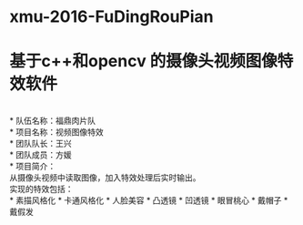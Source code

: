 # xmu-2016-FuDingRouPian

基于c++和opencv 的摄像头视频图像特效软件<br>
================================================
<br>
* 队伍名称：福鼎肉片队<br>
* 项目名称：视频图像特效<br>
* 团队队长：王兴<br>
* 团队成员：方媛<br>
* 项目简介：<br>
从摄像头视频中读取图像，加入特效处理后实时输出。<br>
实现的特效包括：<br> 
  * 素描风格化
  * 卡通风格化
  * 人脸美容
  * 凸透镜
  * 凹透镜
  * 眼冒桃心
  * 戴帽子
  * 戴假发
